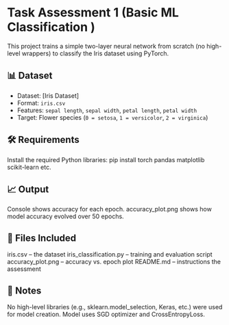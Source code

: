 # Task Assessment 1 (Basic ML Classification )

This project trains a simple two-layer neural network from scratch (no high-level wrappers) to classify the Iris dataset using PyTorch.

## 📊 Dataset

- Dataset: [Iris Dataset]
- Format: `iris.csv`
- Features: `sepal length`, `sepal width`, `petal length`, `petal width`
- Target: Flower species (`0 = setosa`, `1 = versicolor`, `2 = virginica`)

## 🛠 Requirements

Install the required Python libraries:
pip install torch pandas matplotlib scikit-learn etc.

## 📈 Output

Console shows accuracy for each epoch.
accuracy_plot.png shows how model accuracy evolved over 50 epochs.

## 📂 Files Included

iris.csv – the dataset
iris_classification.py – training and evaluation script
accuracy_plot.png – accuracy vs. epoch plot
README.md – instructions the assessment 

## 📌 Notes

No high-level libraries (e.g., sklearn.model_selection, Keras, etc.) were used for model creation.
Model uses SGD optimizer and CrossEntropyLoss.
